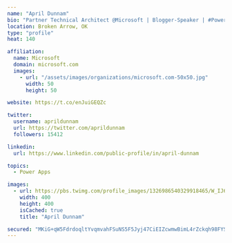 ```yaml
---
name: "April Dunnam"
bio: "Partner Technical Architect @Microsoft | Blogger-Speaker | #PowerApps, #PowerAutomate, #Office365, #SharePoint | #WIT | #Karaoke Queen"
location: Broken Arrow, OK
type: "profile"
heat: 140

affiliation:
  name: Microsoft
  domain: microsoft.com
  images:
    - url: "/assets/images/organizations/microsoft.com-50x50.jpg"
      width: 50
      height: 50

website: https://t.co/enJuiGEQZc

twitter:
  username: aprildunnam
  url: https://twitter.com/aprildunnam
  followers: 15412

linkedin:
  url: https://www.linkedin.com/public-profile/in/april-dunnam

topics:
  - Power Apps

images:
  - url: https://pbs.twimg.com/profile_images/1326986540329918465/W_IJ6Ih2_400x400.jpg
    width: 400
    height: 400
    isCached: true
    title: "April Dunnam"

secured: "MKiG+qW5FdrdoqltYvqmvahFSuNS5F5Jyj47CiEIZcwmwBimL4rZckqh98FYSTSBCIGtn3f7lcfCHfB4tiWQm+Ko4peu4Cz3Ol43RnQ5XN1dH9dR0FYKYaoK90Y5jxExb1kACA5wOJs2O2Cq2p5C+H86ZhK02Eucnw/HseK2unBToV4d7TsQHRqpKWpgX+c26ifBJzopXKbWDAva5l7WjcFifM9uMZJFOsZebRZfNErGutbHwbVuhFJr8zDz8B0aLtfJnfVsrtUDSoeErItF+eSxDANONDbHy+3QFgpDQMDTxqdZRdZwu4UdmvYFcLb3FcUW3ny8AX9QfW5N8FXq/Aocgz7cUipgexUqpQP6ovXw7gHEYFUGDwrWHXJA6eRmBIYgIpux5lRIOv3Y78cfm+XY9oyKQ32EYowXkplwg8M=;fWLX18h+Da6HsaGlu/Qr1Q=="
---
```


